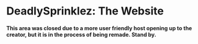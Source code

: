 # DeadlySprinklez: The Website

#### This area was closed due to a more user friendly host opening up to the creator, but it is in the process of being remade. Stand by.
